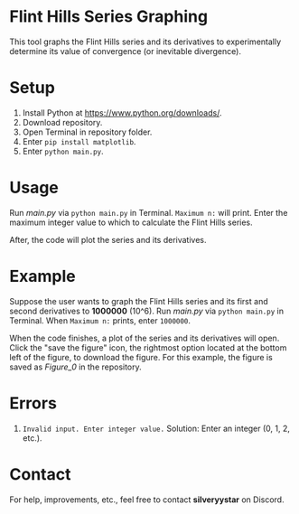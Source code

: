 # Flint Hills Series Graphing
This tool graphs the Flint Hills series and its derivatives to experimentally determine its value of convergence (or inevitable divergence).

# Setup
1. Install Python at https://www.python.org/downloads/.
2. Download repository.
3. Open Terminal in repository folder.
4. Enter ```pip install matplotlib```.
5. Enter ```python main.py```.

# Usage
Run *main.py* via ```python main.py``` in Terminal.
```Maximum n:``` will print.
Enter the maximum integer value to which to calculate the Flint Hills series.

After, the code will plot the series and its derivatives.

# Example
Suppose the user wants to graph the Flint Hills series and its first and second derivatives to **1000000** (10^6).
Run *main.py* via ```python main.py``` in Terminal.
When ```Maximum n:``` prints, enter ```1000000```.

When the code finishes, a plot of the series and its derivatives will open.
Click the "save the figure" icon, the rightmost option located at the bottom left of the figure, to download the figure.
For this example, the figure is saved as *Figure_0* in the repository.

# Errors
1. ```Invalid input. Enter integer value.```
Solution: Enter an integer (0, 1, 2, etc.).

# Contact
For help, improvements, etc., feel free to contact **silveryystar** on Discord.
